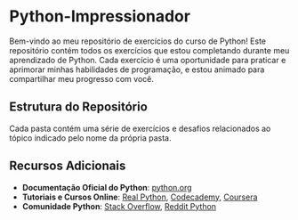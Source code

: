 # Python-Impressionador

Bem-vindo ao meu repositório de exercícios do curso de Python! 
Este repositório contém todos os exercícios que estou completando durante meu aprendizado de Python. 
Cada exercício é uma oportunidade para praticar e aprimorar minhas habilidades de programação, e estou animado para compartilhar meu progresso com você.

## Estrutura do Repositório
Cada pasta contém uma série de exercícios  e desafios relacionados ao tópico indicado pelo nome da própria pasta.

## Recursos Adicionais
- **Documentação Oficial do Python**: [python.org](https://www.python.org/doc/)
- **Tutoriais e Cursos Online**: [Real Python](https://realpython.com/), [Codecademy](https://www.codecademy.com/learn/learn-python-3), [Coursera](https://www.coursera.org/specializations/python)
- **Comunidade Python**: [Stack Overflow](https://stackoverflow.com/questions/tagged/python), [Reddit Python](https://www.reddit.com/r/Python/)
